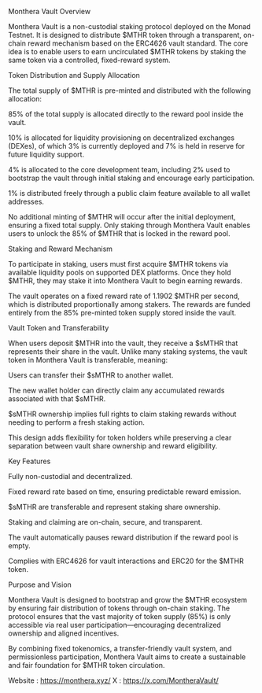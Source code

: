 Monthera Vault Overview

Monthera Vault is a non-custodial staking protocol deployed on the Monad Testnet. It is designed to distribute $MTHR token through a transparent, on-chain reward mechanism based on the ERC4626 vault standard. The core idea is to enable users to earn uncirculated $MTHR tokens by staking the same token via a controlled, fixed-reward system.


Token Distribution and Supply Allocation

The total supply of $MTHR is pre-minted and distributed with the following allocation:

85% of the total supply is allocated directly to the reward pool inside the vault.

10% is allocated for liquidity provisioning on decentralized exchanges (DEXes), of which 3% is currently deployed and 7% is held in reserve for future liquidity support.

4% is allocated to the core development team, including 2% used to bootstrap the vault through initial staking and encourage early participation.

1% is distributed freely through a public claim feature available to all wallet addresses.

No additional minting of $MTHR will occur after the initial deployment, ensuring a fixed total supply. Only staking through Monthera Vault enables users to unlock the 85% of $MTHR that is locked in the reward pool.


Staking and Reward Mechanism

To participate in staking, users must first acquire $MTHR tokens via available liquidity pools on supported DEX platforms. Once they hold $MTHR, they may stake it into Monthera Vault to begin earning rewards.

The vault operates on a fixed reward rate of 1.1902 $MTHR per second, which is distributed proportionally among stakers. The rewards are funded entirely from the 85% pre-minted token supply stored inside the vault.

Vault Token and Transferability

When users deposit $MTHR into the vault, they receive a $sMTHR that represents their share in the vault. Unlike many staking systems, the vault token in Monthera Vault is transferable, meaning:

Users can transfer their $sMTHR to another wallet.

The new wallet holder can directly claim any accumulated rewards associated with that $sMTHR.

$sMTHR ownership implies full rights to claim staking rewards without needing to perform a fresh staking action.


This design adds flexibility for token holders while preserving a clear separation between vault share ownership and reward eligibility.

Key Features

Fully non-custodial and decentralized.

Fixed reward rate based on time, ensuring predictable reward emission.

$sMTHR are transferable and represent staking share ownership.

Staking and claiming are on-chain, secure, and transparent.

The vault automatically pauses reward distribution if the reward pool is empty.

Complies with ERC4626 for vault interactions and ERC20 for the $MTHR token.


Purpose and Vision

Monthera Vault is designed to bootstrap and grow the $MTHR ecosystem by ensuring fair distribution of tokens through on-chain staking. The protocol ensures that the vast majority of token supply (85%) is only accessible via real user participation—encouraging decentralized ownership and aligned incentives.

By combining fixed tokenomics, a transfer-friendly vault system, and permissionless participation, Monthera Vault aims to create a sustainable and fair foundation for $MTHR token circulation.

Website : https://monthera.xyz/
X : https://x.com/MontheraVault/
